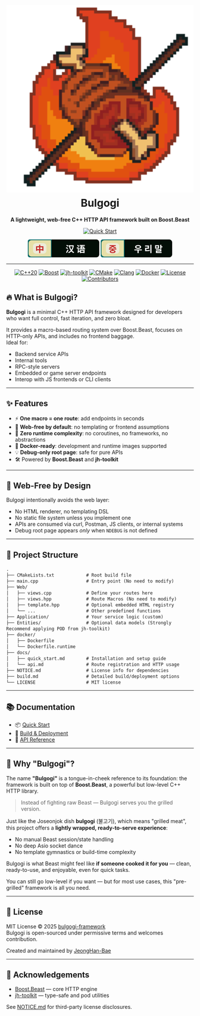 <div align="center" style="margin-top: 20px; margin-bottom: -30px;">
  <img src="https://raw.githubusercontent.com/bulgogi-framework/.github/main/res/img/Bulgogi.svg" alt="bulgogi logo" style="max-width: 100%; max-height: 1024px;">
</div>

<h1 align="center">Bulgogi</h1>

<p align="center">
  <b>A lightweight, web-free C++ HTTP API framework built on Boost.Beast</b>
</p>

<p align="center">
  <a href="https://github.com/bulgogi-framework/bulgogi/blob/main/docs/quick_start.md">
    <img src="https://img.shields.io/badge/Quick%20Start-black?style=for-the-badge&logo=fastapi" alt="Quick Start"/>
  </a>
</p>

<div align="center">

[![zh-hans](https://raw.githubusercontent.com/bulgogi-framework/.github/main/res/img/badge_zh-hans.svg)](https://github.com/bulgogi-framework/bulgogi/blob/main/README.zh-hans.md)
[![ko-cn](https://raw.githubusercontent.com/bulgogi-framework/.github/main/res/img/badge_ko-cn.svg)](https://github.com/bulgogi-framework/bulgogi/blob/main/README.ko-cn.md)

</div>

---

<div align="center">

[![C++20](https://img.shields.io/badge/C%2B%2B-20-violet.svg)](https://en.cppreference.com/w/cpp/20)
[![Boost](https://img.shields.io/badge/Boost-1.88-blue.svg)](https://www.boost.org/)
[![jh-toolkit](https://img.shields.io/badge/jh--toolkit-1.3.x--LTS-brightgreen)](https://github.com/JeongHan-Bae/JH-Toolkit/tree/1.3.x-LTS)
[![CMake](https://img.shields.io/badge/CMake-3.25%2B-blue)](https://cmake.org/)
[![Clang](https://img.shields.io/badge/Clang-14.0%2B-yellow)](https://clang.llvm.org/)
[![Docker](https://img.shields.io/badge/Docker-Buildx-lightgrey)](https://docs.docker.com/buildx/working-with-buildx/)
[![License](https://img.shields.io/badge/License-MIT-blue.svg)](LICENSE)
[![Contributors](https://img.shields.io/github/contributors/bulgogi-framework/bulgogi.svg)](https://github.com/bulgogi-framework/bulgogi/graphs/contributors)

</div>

## 🔥 What is Bulgogi?

**Bulgogi** is a minimal C++ HTTP API framework designed for developers who want full control, fast iteration, and zero bloat.

It provides a macro-based routing system over Boost.Beast, focuses on HTTP-only APIs, and includes no frontend baggage.  
Ideal for:

- Backend service APIs
- Internal tools
- RPC-style servers
- Embedded or game server endpoints
- Interop with JS frontends or CLI clients

---

## ✨ Features

- ⚡ **One macro = one route**: add endpoints in seconds
- 🧩 **Web-free by default**: no templating or frontend assumptions
- 🐚 **Zero runtime complexity**: no coroutines, no frameworks, no abstractions
- 🐳 **Docker-ready**: development and runtime images supported
- 💡 **Debug-only root page**: safe for pure APIs
- 🛠️ Powered by **Boost.Beast** and **jh-toolkit**

---

## 🧩 Web-Free by Design

Bulgogi intentionally avoids the web layer:

- No HTML renderer, no templating DSL
- No static file system unless you implement one
- APIs are consumed via curl, Postman, JS clients, or internal systems
- Debug root page appears *only* when `NDEBUG` is not defined

---

## 📁 Project Structure

```text
.
├── CMakeLists.txt            # Root build file
├── main.cpp                  # Entry point (No need to modify)
├── Web/
│   ├── views.cpp             # Define your routes here
│   ├── views.hpp             # Route Macros (No need to modify)
│   ├── template.hpp          # Optional embedded HTML registry
│   └── ...                   # Other predefined functions
├── Application/              # Your service logic (custom)
├── Entities/                 # Optional data models (Strongly Recommend applying POD from jh-toolkit)
├── docker/
│   ├── Dockerfile
│   └── Dockerfile.runtime
├── docs/
│   ├── quick_start.md        # Installation and setup guide
│   └── api.md                # Route registration and HTTP usage
├── NOTICE.md                 # License info for dependencies
├── build.md                  # Detailed build/deployment options
└── LICENSE                   # MIT license
```

---

## 📚 Documentation

* 📦 [Quick Start](docs/quick_start.md)
* 🔧 [Build & Deployment](docs/build.md)
* 📖 [API Reference](docs/api.md)

---

## 🍖 Why "Bulgogi"?

The name **"Bulgogi"** is a tongue-in-cheek reference to its foundation:
the framework is built on top of **Boost.Beast**, a powerful but low-level C++ HTTP library.

> Instead of fighting raw Beast — Bulgogi serves you the grilled version.

Just like the Joseonjok dish **bulgogi** (불고기), which means "grilled meat",
this project offers a **lightly wrapped, ready-to-serve experience**:

* No manual Beast session/state handling
* No deep Asio socket dance
* No template gymnastics or build-time complexity

Bulgogi is what Beast might feel like **if someone cooked it for you** —
clean, ready-to-use, and enjoyable, even for quick tasks.

You can still go low-level if you want —
but for most use cases, this "pre-grilled" framework is all you need.

---

## 📄 License

MIT License © 2025 [bulgogi-framework](https://github.com/bulgogi-framework)  
Bulgogi is open-sourced under permissive terms and welcomes contribution.

Created and maintained by [JeongHan-Bae](https://github.com/JeongHan-Bae)

---

## 🤝 Acknowledgements

* [Boost.Beast](https://github.com/boostorg/beast) — core HTTP engine  
* [jh-toolkit](https://github.com/JeongHan-Bae/jh-toolkit) — type-safe and pod utilities

See [NOTICE.md](./NOTICE.md) for third-party license disclosures.
